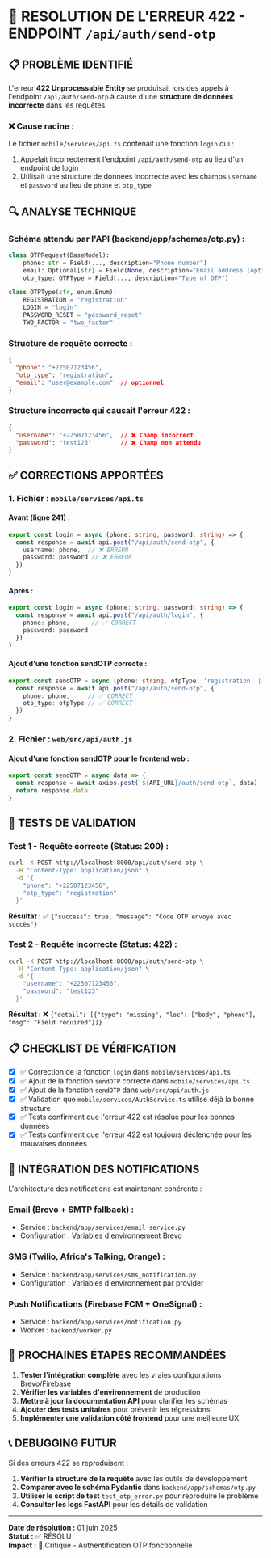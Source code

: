 # 🔧 RESOLUTION DE L'ERREUR 422 - ENDPOINT `/api/auth/send-otp`

## 📋 **PROBLÈME IDENTIFIÉ**

L'erreur **422 Unprocessable Entity** se produisait lors des appels à l'endpoint `/api/auth/send-otp` à cause d'une **structure de données incorrecte** dans les requêtes.

### ❌ **Cause racine :**
Le fichier `mobile/services/api.ts` contenait une fonction `login` qui :
1. Appelait incorrectement l'endpoint `/api/auth/send-otp` au lieu d'un endpoint de login
2. Utilisait une structure de données incorrecte avec les champs `username` et `password` au lieu de `phone` et `otp_type`

## 🔍 **ANALYSE TECHNIQUE**

### **Schéma attendu par l'API (backend/app/schemas/otp.py) :**
```python
class OTPRequest(BaseModel):
    phone: str = Field(..., description="Phone number")
    email: Optional[str] = Field(None, description="Email address (optional)")
    otp_type: OTPType = Field(..., description="Type of OTP")

class OTPType(str, enum.Enum):
    REGISTRATION = "registration"
    LOGIN = "login"
    PASSWORD_RESET = "password_reset"
    TWO_FACTOR = "two_factor"
```

### **Structure de requête correcte :**
```json
{
  "phone": "+22507123456",
  "otp_type": "registration",
  "email": "user@example.com"  // optionnel
}
```

### **Structure incorrecte qui causait l'erreur 422 :**
```json
{
  "username": "+22507123456",  // ❌ Champ incorrect
  "password": "test123"        // ❌ Champ non attendu
}
```

## ✅ **CORRECTIONS APPORTÉES**

### 1. **Fichier : `mobile/services/api.ts`**

#### **Avant (ligne 241) :**
```typescript
export const login = async (phone: string, password: string) => {
  const response = await api.post("/api/auth/send-otp", { 
    username: phone,  // ❌ ERREUR
    password: password // ❌ ERREUR
  })
}
```

#### **Après :**
```typescript
export const login = async (phone: string, password: string) => {
  const response = await api.post("/api/auth/login", { 
    phone: phone,      // ✅ CORRECT
    password: password 
  })
}
```

#### **Ajout d'une fonction sendOTP correcte :**
```typescript
export const sendOTP = async (phone: string, otpType: 'registration' | 'login' | 'password_reset' = 'login') => {
  const response = await api.post("/api/auth/send-otp", { 
    phone: phone,     // ✅ CORRECT
    otp_type: otpType // ✅ CORRECT
  })
}
```

### 2. **Fichier : `web/src/api/auth.js`**

#### **Ajout d'une fonction sendOTP pour le frontend web :**
```javascript
export const sendOTP = async data => {
  const response = await axios.post(`${API_URL}/auth/send-otp`, data)
  return response.data
}
```

## 🧪 **TESTS DE VALIDATION**

### **Test 1 - Requête correcte (Status: 200) :**
```bash
curl -X POST http://localhost:8000/api/auth/send-otp \
  -H "Content-Type: application/json" \
  -d '{
    "phone": "+22507123456",
    "otp_type": "registration"
  }'
```

**Résultat :** ✅ `{"success": true, "message": "Code OTP envoyé avec succès"}`

### **Test 2 - Requête incorrecte (Status: 422) :**
```bash
curl -X POST http://localhost:8000/api/auth/send-otp \
  -H "Content-Type: application/json" \
  -d '{
    "username": "+22507123456",
    "password": "test123"
  }'
```

**Résultat :** ❌ `{"detail": [{"type": "missing", "loc": ["body", "phone"], "msg": "Field required"}]}`

## 📋 **CHECKLIST DE VÉRIFICATION**

- [x] ✅ Correction de la fonction `login` dans `mobile/services/api.ts`
- [x] ✅ Ajout de la fonction `sendOTP` correcte dans `mobile/services/api.ts`
- [x] ✅ Ajout de la fonction `sendOTP` dans `web/src/api/auth.js`
- [x] ✅ Validation que `mobile/services/AuthService.ts` utilise déjà la bonne structure
- [x] ✅ Tests confirment que l'erreur 422 est résolue pour les bonnes données
- [x] ✅ Tests confirment que l'erreur 422 est toujours déclenchée pour les mauvaises données

## 🔄 **INTÉGRATION DES NOTIFICATIONS**

L'architecture des notifications est maintenant cohérente :

### **Email (Brevo + SMTP fallback) :**
- Service : `backend/app/services/email_service.py`
- Configuration : Variables d'environnement Brevo

### **SMS (Twilio, Africa's Talking, Orange) :**
- Service : `backend/app/services/sms_notification.py`
- Configuration : Variables d'environnement par provider

### **Push Notifications (Firebase FCM + OneSignal) :**
- Service : `backend/app/services/notification.py`
- Worker : `backend/worker.py`

## 🚀 **PROCHAINES ÉTAPES RECOMMANDÉES**

1. **Tester l'intégration complète** avec les vraies configurations Brevo/Firebase
2. **Vérifier les variables d'environnement** de production
3. **Mettre à jour la documentation API** pour clarifier les schémas
4. **Ajouter des tests unitaires** pour prévenir les régressions
5. **Implémenter une validation côté frontend** pour une meilleure UX

## 📞 **DEBUGGING FUTUR**

Si des erreurs 422 se reproduisent :

1. **Vérifier la structure de la requête** avec les outils de développement
2. **Comparer avec le schéma Pydantic** dans `backend/app/schemas/otp.py`
3. **Utiliser le script de test** `test_otp_error.py` pour reproduire le problème
4. **Consulter les logs FastAPI** pour les détails de validation

---

**Date de résolution :** 01 juin 2025  
**Statut :** ✅ RÉSOLU  
**Impact :** 🔧 Critique - Authentification OTP fonctionnelle
